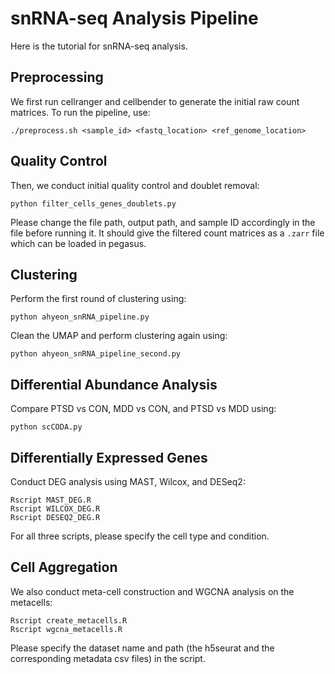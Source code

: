# snRNA-seq Analysis Pipeline

Here is the tutorial for snRNA-seq analysis.

## Preprocessing

We first run cellranger and cellbender to generate the initial raw count matrices. To run the pipeline, use: 

```
./preprocess.sh <sample_id> <fastq_location> <ref_genome_location>
```

## Quality Control

Then, we conduct initial quality control and doublet removal:

```
python filter_cells_genes_doublets.py
```

Please change the file path, output path, and sample ID accordingly in the file before running it. It should give the filtered count matrices as a `.zarr` file which can be loaded in pegasus.

## Clustering

Perform the first round of clustering using:
```
python ahyeon_snRNA_pipeline.py
```
Clean the UMAP and perform clustering again using:
```
python ahyeon_snRNA_pipeline_second.py
```

## Differential Abundance Analysis

Compare PTSD vs CON, MDD vs CON, and PTSD vs MDD using:

```
python scCODA.py
```

## Differentially Expressed Genes

Conduct DEG analysis using MAST, Wilcox, and DESeq2:  

```
Rscript MAST_DEG.R
Rscript WILCOX_DEG.R
Rscript DESEQ2_DEG.R
```

For all three scripts, please specify the cell type and condition. 

## Cell Aggregation

We also conduct meta-cell construction and WGCNA analysis on the metacells:

```
Rscript create_metacells.R
Rscript wgcna_metacells.R
```

Please specify the dataset name and path (the h5seurat and the corresponding metadata csv files) in the script. 
